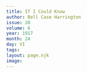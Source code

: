 ```yaml
---
title: If I Could Know
author: Bell Case Harrington
issue: 20
volume: 6
year: 1917
month: 24
day: VI
tags:
layout: page.njk
image:
---
```




